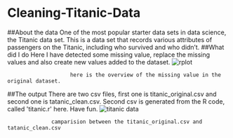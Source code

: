 # Cleaning-Titanic-Data
##About the data
 One of the most popular starter data sets in data science, the Titanic data set. This is a data set that records various attributes of passengers on the Titanic, including who survived and who didn’t. 
##What did I do
 Here I have detected some missing value, replace the missing values and also create new values added to the dataset. 
 ![rplot](https://cloud.githubusercontent.com/assets/14057932/15985130/22c7cf80-2fa9-11e6-8c4e-8f0cd123dfda.png)
                       
                        here is the overview of the missing value in the original dataset.
##The output
 There are two csv files, first one is titanic_original.csv and second one is tatanic_clean.csv. Second csv is generated from the R code, called 'titanic.r' here. Have fun.
![titanic data](https://cloud.githubusercontent.com/assets/14057932/15985178/a403fe60-2faa-11e6-999e-d826230f603a.png)
                 
                  camparision between the titanic_original.csv and tatanic_clean.csv
